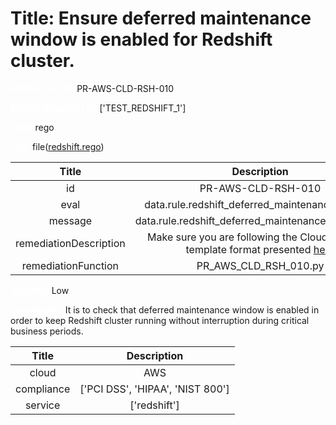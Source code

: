 



# Title: Ensure deferred maintenance window is enabled for Redshift cluster.


***<font color="white">Master Test Id:</font>*** PR-AWS-CLD-RSH-010

***<font color="white">Master Snapshot Id:</font>*** ['TEST_REDSHIFT_1']

***<font color="white">type:</font>*** rego

***<font color="white">rule:</font>*** file([redshift.rego])  
  
  
  
  

|Title|Description|
| :---: | :---: |
|id|PR-AWS-CLD-RSH-010|
|eval|data.rule.redshift_deferred_maintenance_window|
|message|data.rule.redshift_deferred_maintenance_window_err|
|remediationDescription|Make sure you are following the Cloudformation template format presented <a href='https://boto3.amazonaws.com/v1/documentation/api/latest/reference/services/redshift.html#Redshift.Client.describe_clusters' target='_blank'>here</a>|
|remediationFunction|PR_AWS_CLD_RSH_010.py|


***<font color="white">Severity:</font>*** Low

***<font color="white">Description:</font>*** It is to check that deferred maintenance window is enabled in order to keep Redshift cluster running without interruption during critical business periods.  
  
  

|Title|Description|
| :---: | :---: |
|cloud|AWS|
|compliance|['PCI DSS', 'HIPAA', 'NIST 800']|
|service|['redshift']|



[redshift.rego]: https://github.com/prancer-io/prancer-compliance-test/tree/master/aws/cloud/redshift.rego
